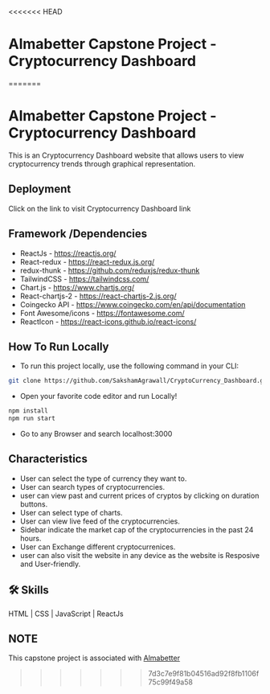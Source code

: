 <<<<<<< HEAD
# Almabetter Capstone Project - Cryptocurrency Dashboard
=======
# Almabetter Capstone Project - Cryptocurrency Dashboard

This is an Cryptocurrency Dashboard website that allows users to view cryptocurrency trends through graphical representation.

## Deployment

Click on the link to visit Cryptocurrency Dashboard link

## Framework /Dependencies
- ReactJs - https://reactjs.org/
- React-redux - https://react-redux.js.org/
- redux-thunk - https://github.com/reduxjs/redux-thunk
- TailwindCSS - https://tailwindcss.com/
- Chart.js - https://www.chartjs.org/
- React-chartjs-2 - https://react-chartjs-2.js.org/
- Coingecko API - https://www.coingecko.com/en/api/documentation
- Font Awesome/icons - https://fontawesome.com/
- ReactIcon - https://react-icons.github.io/react-icons/

## **How To Run Locally**
- To run this project locally, use the following command in your CLI:

```bash
git clone https://github.com/SakshamAgrawall/CryptoCurrency_Dashboard.git
```
- Open your favorite code editor and run Locally!

```bash
npm install
npm run start
```
- Go to any Browser and search localhost:3000

## Characteristics

- User can select the type of currency they want to.
- User can search types of cryptocurrencies.
- user can view past and current prices of cryptos by clicking on duration buttons.
- User can select type of charts.
- User can view live feed of the cryptocurrencies.
- Sidebar indicate the market cap of the cryptocurrencies in the past 24 hours.
- User can Exchange different cryptocurrenices.
- user can also visit the website in any device as the website is Resposive and User-friendly.

## 🛠 Skills
 HTML | CSS | JavaScript | ReactJs
 
## NOTE 
 This capstone project is associated with <a href="https://www.almabetter.com">Almabetter</a>
>>>>>>> 7d3c7e9f81b04516ad92f8fb1106f75c99f49a58
